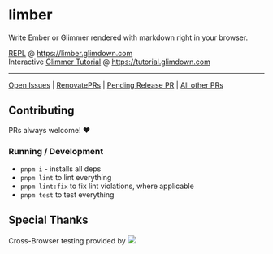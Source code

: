 # limber

Write Ember or Glimmer rendered with markdown right in your browser.


[REPL](https://limber.glimdown.com) @ https://limber.glimdown.com <br>
Interactive [Glimmer Tutorial](https://tutorial.glimdown.com) @ https://tutorial.glimdown.com

-----------------------------------------------------------------

[Open Issues](https://github.com/NullVoxPopuli/limber/issues?q=is%3Aopen+is%3Aissue+-author%3Arenovate%5Bbot%5D) |
[RenovatePRs](https://github.com/NullVoxPopuli/limber/pulls/renovate%5Bbot%5D) |
[Pending Release PR](https://github.com/NullVoxPopuli/limber/pulls?q=is%3Aopen+is%3Apr+%22Release+Preview%22) |
[All other PRs](https://github.com/NullVoxPopuli/limber/pulls?q=is%3Aopen+is%3Apr+-author%3Arenovate%5Bbot%5D+)

## Contributing

PRs always welcome! ❤️

### Running / Development

- `pnpm i` - installs all deps
- `pnpm lint` to lint everything
- `pnpm lint:fix` to fix lint violations, where applicable
- `pnpm test` to test everything

## Special Thanks

Cross-Browser testing provided by <a href='http://browserstack.com' target='_blank'><img src='https://d2ogrdw2mh0rsl.cloudfront.net/production/images/static/header/header-logo.svg'></a>

